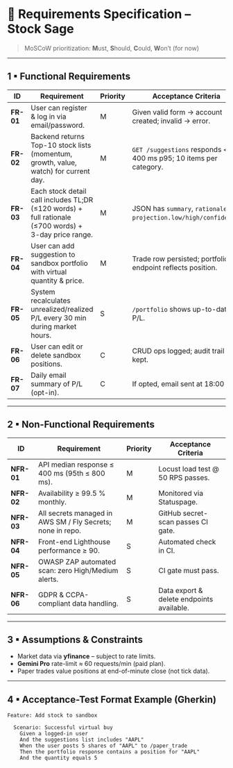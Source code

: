 # 📜 Requirements Specification – Stock Sage

> MoSCoW prioritization: **M**ust, **S**hould, **C**ould, **W**on’t (for now)

---

## 1 ▪ Functional Requirements

| ID | Requirement | Priority | Acceptance Criteria |
|----|-------------|----------|---------------------|
| **FR-01** | User can register & log in via email/password. | M | Given valid form → account created; invalid → error. |
| **FR-02** | Backend returns Top-10 stock lists (momentum, growth, value, watch) for current day. | M | `GET /suggestions` responds < 400 ms p95; 10 items per category. |
| **FR-03** | Each stock detail call includes TL;DR (≤120 words) + full rationale (≤700 words) + 3-day price range. | M | JSON has `summary`, `rationale`, `projection.low/high/confidence`. |
| **FR-04** | User can add suggestion to sandbox portfolio with virtual quantity & price. | M | Trade row persisted; portfolio endpoint reflects position. |
| **FR-05** | System recalculates unrealized/realized P/L every 30 min during market hours. | S | `/portfolio` shows up-to-date P/L. |
| **FR-06** | User can edit or delete sandbox positions. | C | CRUD ops logged; audit trail kept. |
| **FR-07** | Daily email summary of P/L (opt-in). | C | If opted, email sent at 18:00 ET. |

---

## 2 ▪ Non-Functional Requirements

| ID | Requirement | Priority | Acceptance Criteria |
|----|-------------|----------|---------------------|
| **NFR-01** | API median response ≤ 400 ms (95th ≤ 800 ms). | M | Locust load test @ 50 RPS passes. |
| **NFR-02** | Availability ≥ 99.5 % monthly. | M | Monitored via Statuspage. |
| **NFR-03** | All secrets managed in AWS SM / Fly Secrets; none in repo. | M | GitHub secret-scan passes CI gate. |
| **NFR-04** | Front-end Lighthouse performance ≥ 90. | S | Automated check in CI. |
| **NFR-05** | OWASP ZAP automated scan: zero High/Medium alerts. | S | CI gate must pass. |
| **NFR-06** | GDPR & CCPA-compliant data handling. | S | Data export & delete endpoints available. |

---

## 3 ▪ Assumptions & Constraints
* Market data via **yfinance** – subject to rate limits.  
* **Gemini Pro** rate-limit ≈ 60 requests/min (paid plan).  
* Paper trades value positions at end-of-minute close (not tick data).  

---

## 4 ▪ Acceptance-Test Format Example (Gherkin)

```gherkin
Feature: Add stock to sandbox

  Scenario: Successful virtual buy
    Given a logged-in user
    And the suggestions list includes "AAPL"
    When the user posts 5 shares of "AAPL" to /paper_trade
    Then the portfolio response contains a position for "AAPL"
    And the quantity equals 5
